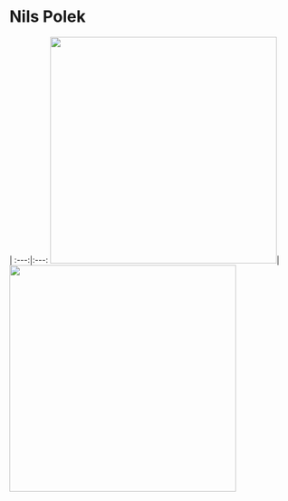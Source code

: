 # Nils Polek
|
:---:|:---:
<img src="https://github-readme-stats.vercel.app/api?username=nilspolek&show_icons=true&theme=github_dark" width="400">|
<img src="https://github-readme-stats.vercel.app/api/top-langs/?username=nilspolek&show_icons=true&theme=github_dark" width="400">
